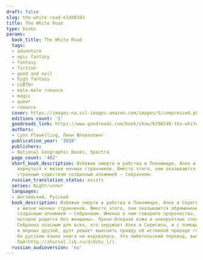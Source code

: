 ```yaml
---
draft: false
slug: the-white-road-e1dd0343
title: The White Road
type: books
params:
  book_title: The White Road
  tags:
  - adventure
  - epic fantasy
  - fantasy
  - fiction
  - good and evil
  - high fantasy
  - LGBTQ+
  - male-male romance
  - magic
  - queer
  - romance
  cover: https://images-na.ssl-images-amazon.com/images/S/compressed.photo.goodreads.com/books/1437305130i/6290240.jpg
  editions count: '1'
  goodreads_link: https://www.goodreads.com/book/show/6290240-the-white-road
  authors:
  - Lynn Flewelling, Линн Флевеллинг
  publication_year: '2010'
  publishers:
  - National Geographic Books, Spectra
  page_count: '402'
  short_book_description: Избежав смерти и рабства в Пленимаре, Алек и Серегил хотят
    вернуться к жизни ночных странников. Вместо этого, они оказываются обременены
    странным существом созданным алхимией — Себранном.
  russian_translation_status: exists
  series: Nightrunner
  languages:
  - Английский, Русский
  book_description: Избежав смерти и рабства в Пленимаре, Алек и Серегил хотят вернуться
    к жизни ночных странников. Вместо этого, они оказываются обременены странным существом
    созданным алхимией — Себранном. Именно о нем говорило пророчество, как о «дитя,
    которое родится без женщины». Лунно-бледная кожа и невероятные способности делают
    Себранна опасным для всех, кто окружает Алек и Серегила, и с помощью клана Серегила
    и верных друзей, дуэт решает выяснить правду об истинной природе гомункула...
    На русском языке книга не издавалась. Это любительский перевод, выполненный Джу
    Лай(http://zhurnal.lib.ru/d/dzhu_l/).
  russian_audioversion: 'no'
---
```

